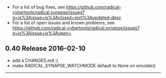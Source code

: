 
  - For a list of bug fixes, see 
    https://github.com/radical-cybertools/radical.synapse/issues?q=is%3Aissue+is%3Aclosed+sort%3Aupdated-desc
  - For a list of open issues and known problems, see
    https://github.com/radical-cybertools/radical.synapse/issues?q=is%3Aissue+is%3Aopen+


0.40 Release                                                          2016-02-10
--------------------------------------------------------------------------------

  - add a CHANGES.md :)
  - make RADICAL_SYNAPSE_WATCHMODE default to None on emulate()

--------------------------------------------------------------------------------


